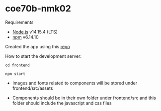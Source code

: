 # coe70b-nmk02

Requirements
- [Node.js](https://nodejs.org/en/) v14.15.4 (LTS)
- [npm]() v6.14.10

Created the app using this [repo](https://github.com/facebook/create-react-app)

How to start the development server:

    cd frontend
  
    npm start

- Images and fonts related to components will be stored under frontend/src/assets 

- Components should be in their own folder under frontend/src and this folder should include the javascript and css files
